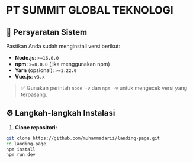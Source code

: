 # PT SUMMIT GLOBAL TEKNOLOGI

## 🧰 Persyaratan Sistem

Pastikan Anda sudah menginstall versi berikut:

- **Node.js**: `>=16.0.0`
- **npm**: `>=8.0.0` (jika menggunakan npm)
- **Yarn** (opsional): `>=1.22.0`
- **Vue.js**: `v3.x`

> ✅ Gunakan perintah `node -v` dan `npm -v` untuk mengecek versi yang terpasang.

## ⚙️ Langkah-langkah Instalasi

1. **Clone repositori:**

```bash
git clone https://github.com/muhammadarii/landing-page.git
cd landing-page
npm install
npm run dev
```
